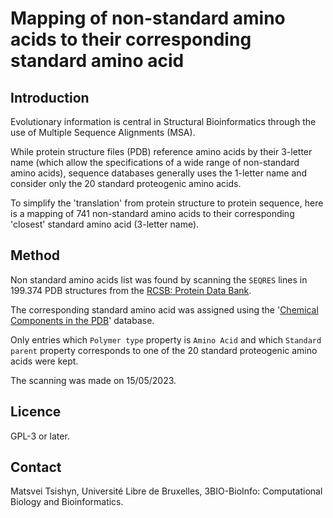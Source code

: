 
# Mapping of non-standard amino acids to their corresponding standard amino acid

## Introduction

Evolutionary information is central in Structural Bioinformatics through the use of Multiple Sequence Alignments (MSA).

While protein structure files (PDB) reference amino acids by their 3-letter name (which allow the specifications of a wide range of non-standard amino acids), sequence databases generally uses the 1-letter name and consider only the 20 standard proteogenic amino acids.

To simplify the 'translation' from protein structure to protein sequence, here is a mapping of 741 non-standard amino acids to their corresponding 'closest' standard amino acid (3-letter name).

## Method

Non standard amino acids list was found by scanning the `SEQRES` lines in 199.374 PDB structures from the [RCSB: Protein Data Bank](https://www.rcsb.org/).

The corresponding standard amino acid was assigned using the '[Chemical Components in the PDB](https://www.ebi.ac.uk/pdbe-srv/pdbechem/)' database.

Only entries which `Polymer type` property is `Amino Acid` and which `Standard parent` property corresponds to one of the 20 standard proteogenic amino acids were kept.

The scanning was made on 15/05/2023.

## Licence

GPL-3 or later.

## Contact

Matsvei Tsishyn, Université Libre de Bruxelles, 3BIO-BioInfo: Computational Biology and Bioinformatics.
